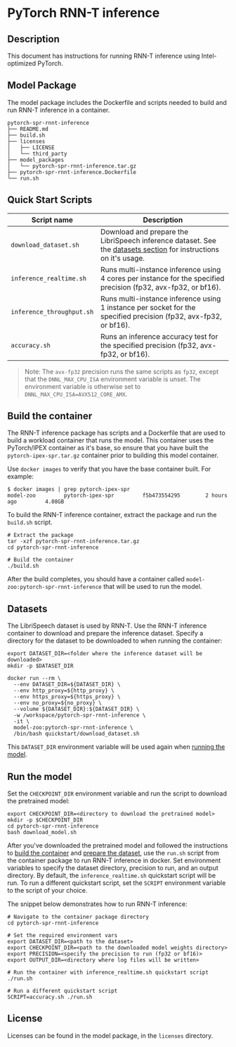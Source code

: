 <!--- 0. Title -->
# PyTorch RNN-T inference

<!-- 10. Description -->
## Description

This document has instructions for running RNN-T inference using
Intel-optimized PyTorch.

## Model Package

The model package includes the Dockerfile and scripts needed to build and
run RNN-T inference in a container.
```
pytorch-spr-rnnt-inference
├── README.md
├── build.sh
├── licenses
│   ├── LICENSE
│   └── third_party
├── model_packages
│   └── pytorch-spr-rnnt-inference.tar.gz
├── pytorch-spr-rnnt-inference.Dockerfile
└── run.sh
```

<!--- 40. Quick Start Scripts -->
## Quick Start Scripts

| Script name | Description |
|-------------|-------------|
| `download_dataset.sh` | Download and prepare the LibriSpeech inference dataset. See the [datasets section](#datasets) for instructions on it's usage. |
| `inference_realtime.sh` | Runs multi-instance inference using 4 cores per instance for the specified precision (fp32, avx-fp32, or bf16). |
| `inference_throughput.sh` | Runs multi-instance inference using 1 instance per socket for the specified precision (fp32, avx-fp32, or bf16). |
| `accuracy.sh` | Runs an inference accuracy test for the specified precision (fp32, avx-fp32, or bf16). |

> Note: The `avx-fp32` precision runs the same scripts as `fp32`, except that the
> `DNNL_MAX_CPU_ISA` environment variable is unset. The environment variable is
> otherwise set to `DNNL_MAX_CPU_ISA=AVX512_CORE_AMX`.

## Build the container

The RNN-T inference package has scripts and a Dockerfile that are
used to build a workload container that runs the model. This container
uses the PyTorch/IPEX container as it's base, so ensure that you have built
the `pytorch-ipex-spr.tar.gz` container prior to building this model container.

Use `docker images` to verify that you have the base container built. For example:
```
$ docker images | grep pytorch-ipex-spr
model-zoo         pytorch-ipex-spr         f5b473554295        2 hours ago         4.08GB
```

To build the RNN-T inference container, extract the package and
run the `build.sh` script.
```
# Extract the package
tar -xzf pytorch-spr-rnnt-inference.tar.gz
cd pytorch-spr-rnnt-inference

# Build the container
./build.sh
```

After the build completes, you should have a container called
`model-zoo:pytorch-spr-rnnt-inference` that will be used to run the model.

## Datasets

The LibriSpeech dataset is used by RNN-T. Use the RNN-T inference container
to download and prepare the inference dataset. Specify a directory for the dataset to be
downloaded to when running the container:
```
export DATASET_DIR=<folder where the inference dataset will be downloaded>
mkdir -p $DATASET_DIR

docker run --rm \
  --env DATASET_DIR=${DATASET_DIR} \
  --env http_proxy=${http_proxy} \
  --env https_proxy=${https_proxy} \
  --env no_proxy=${no_proxy} \
  --volume ${DATASET_DIR}:${DATASET_DIR} \
  -w /workspace/pytorch-spr-rnnt-inference \
  -it \
  model-zoo:pytorch-spr-rnnt-inference \
  /bin/bash quickstart/download_dataset.sh
```

This `DATASET_DIR` environment variable will be used again when
[running the model](#run-the-model).

## Run the model

Set the `CHECKPOINT_DIR` environment variable and run the script to download the
pretrained model:
```
export CHECKPOINT_DIR=<directory to download the pretrained model>
mkdir -p $CHECKPOINT_DIR
cd pytorch-spr-rnnt-inference
bash download_model.sh
```

After you've downloaded the pretrained model and followed the instructions to
[build the container](#build-the-container) and [prepare the dataset](#datasets),
use the `run.sh` script from the container package to run RNN-T inference in
docker. Set environment variables to specify the dataset directory, precision to run,
and an output directory. By default, the `inference_realtime.sh` quickstart script will
be run. To run a different quickstart script, set the `SCRIPT` environment variable
to the script of your choice.

The snippet below demonstrates how to run RNN-T inference:
```
# Navigate to the container package directory
cd pytorch-spr-rnnt-inference

# Set the required environment vars
export DATASET_DIR=<path to the dataset>
export CHECKPOINT_DIR=<path to the downloaded model weights directory>
export PRECISION=<specify the precision to run (fp32 or bf16)>
export OUTPUT_DIR=<directory where log files will be written>

# Run the container with inference_realtime.sh quickstart script
./run.sh

# Run a different quickstart script
SCRIPT=accuracy.sh ./run.sh
```

<!--- 80. License -->
## License

Licenses can be found in the model package, in the `licenses` directory.

